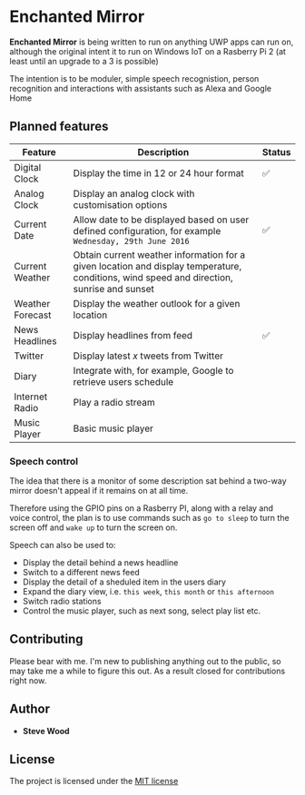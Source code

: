 # Enchanted Mirror
**Enchanted Mirror** is being written to run on anything UWP apps can run on, although the original intent it to run on Windows IoT on a Rasberry Pi 2 (at least until an upgrade to a 3 is possible)

The intention is to be moduler, simple speech recognistion, person recognition and interactions with assistants such as Alexa and Google Home

## Planned features
|**Feature**|**Description**|**Status**|
|---|---|---|
|Digital Clock|Display the time in 12 or 24 hour format|:white_check_mark:|
|Analog Clock|Display an analog clock with customisation options||
|Current Date|Allow date to be displayed based on user defined configuration, for example `Wednesday, 29th June 2016`|:white_check_mark:|
|Current Weather|Obtain current weather information for a given location and display temperature, conditions, wind speed and direction, sunrise and sunset||
|Weather Forecast|Display the weather outlook for a given location||
|News Headlines|Display headlines from feed|:white_check_mark:|
|Twitter|Display latest *x* tweets from Twitter||
|Diary|Integrate with, for example, Google to retrieve users schedule||
|Internet Radio|Play a radio stream||
|Music Player|Basic music player||

### Speech control
The idea that there is a monitor of some description sat behind a two-way mirror doesn't appeal if it remains on at all time.

Therefore using the GPIO pins on a Rasberry PI, along with a relay and voice control, the plan is to use commands such as `go to sleep` to turn the screen off and `wake up` to turn the screen on.

Speech can also be used to:
* Display the detail behind a news headline
* Switch to a different news feed
* Display the detail of a sheduled item in the users diary
* Expand the diary view, i.e. `this week`, `this month` or `this afternoon`
* Switch radio stations
* Control the music player, such as next song, select play list etc.


## Contributing
Please bear with me. I'm new to publishing anything out to the public, so may take me a while to figure this out. As a result closed for contributions right now.

## Author
* **Steve Wood**

## License
The project is licensed under the [MIT license](LICENSE.MD)
